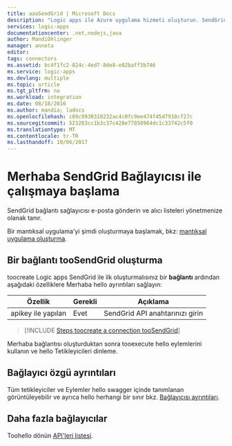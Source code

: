 ```yaml
---
title: aaaSendGrid | Microsoft Docs
description: "Logic apps ile Azure uygulama hizmeti oluşturun. SendGrid bağlantı sağlayıcısı e-posta gönderin ve alıcı listeleri yönetmenize olanak tanır."
services: logic-apps
documentationcenter: .net,nodejs,java
author: MandiOhlinger
manager: anneta
editor: 
tags: connectors
ms.assetid: bc4f1fc2-824c-4ed7-8de8-e82baff3b746
ms.service: logic-apps
ms.devlang: multiple
ms.topic: article
ms.tgt_pltfrm: na
ms.workload: integration
ms.date: 08/18/2016
ms.author: mandia; ladocs
ms.openlocfilehash: c89c9930310232ac4c0fc9ee474f45d7910cf27c
ms.sourcegitcommit: 523283cc1b3c37c428e77850964dc1c33742c5f0
ms.translationtype: MT
ms.contentlocale: tr-TR
ms.lasthandoff: 10/06/2017
---
```

# <a name="get-started-with-hello-sendgrid-connector"></a>Merhaba SendGrid Bağlayıcısı ile çalışmaya başlama
SendGrid bağlantı sağlayıcısı e-posta gönderin ve alıcı listeleri yönetmenize olanak tanır.

Bir mantıksal uygulama'yi şimdi oluşturmaya başlamak, bkz: [mantıksal uygulama oluşturma](../logic-apps/logic-apps-create-a-logic-app.md).

## <a name="create-a-connection-toosendgrid"></a>Bir bağlantı tooSendGrid oluşturma
toocreate Logic apps SendGrid ile ilk oluşturmalısınız bir **bağlantı** ardından aşağıdaki özelliklere Merhaba hello ayrıntıları sağlayın: 

| Özellik | Gerekli | Açıklama |
| --- | --- | --- |
| apikey ile yapılan |Evet |SendGrid API anahtarınızı girin |

> [!INCLUDE [Steps toocreate a connection tooSendGrid](../../includes/connectors-create-api-sendgrid.md)]
> 


Merhaba bağlantısı oluşturduktan sonra tooexecute hello eylemlerini kullanın ve hello Tetikleyicileri dinleme.

## <a name="connector-specific-details"></a>Bağlayıcı özgü ayrıntıları

Tüm tetikleyiciler ve Eylemler hello swagger içinde tanımlanan görüntüleyebilir ve ayrıca hello herhangi bir sınır bkz. [Bağlayıcısı ayrıntıları](/connectors/sendgrid/).

## <a name="more-connectors"></a>Daha fazla bağlayıcılar
Toohello dönün [API'leri listesi](apis-list.md).
